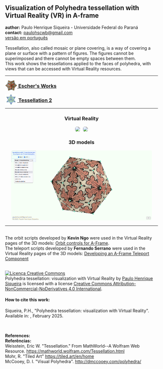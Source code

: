 <link rel="stylesheet" href="scripts/style.css">
<meta charset="utf-8">
<link rel="icon" type="image/png" href="escher/vr/salas/imagens/icone.png">
<h2>Visualization of Polyhedra tessellation with Virtual Reality (VR) in A-frame</h2>
 <b>author:</b> Paulo Henrique Siqueira - Universidade Federal do Paraná
 <br><b>contact:</b> <a href="#">paulohscwb@gmail.com</a>
 <br><a href="https://paulohscwb.github.io/tessellation/pt-br/">versão em português</a>
 <br><br>Tessellation, also called mosaic or plane covering, is a way of covering a plane or surface with a pattern of figures. The figures cannot be superimposed and there cannot be empty spaces between them.
<br>This work shows the tessellations applied to the faces of polyhedra, with views that can be accessed with Virtual Reality resources.
<hr>
<h3 style="margin-top:3px"><a target="_blank" href="escher/"><img src="escher/vr/salas/imagens/icone.png" style="margin-bottom:-10px" width="40"> Escher's Works</a></h3>
<h3 style="margin-top:3px"><a target="_blank" href="part2/"><img src="part2/vr/salas/imagens/icone.png" style="margin-bottom:-10px" width="40"> Tessellation 2</a></h3>
<!--<h3 style="margin-top:3px"><a target="_blank" href="part3/"><img src="part3/vr/salas/imagens/icone.png" style="margin-bottom:-10px" width="40"> Tessellation 3</a></h3>
<h3 style="margin-top:3px"><a target="_blank" href="part4/"><img src="part4/vr/salas/imagens/icone.png" style="margin-bottom:-10px" width="40"> Tessellation 4</a></h3>
<h3 style="margin-top:3px"><a target="_blank" href="part5/"><img src="part5/vr/salas/imagens/icone.png" style="margin-bottom:-10px" width="40"> Tessellation 5</a></h3>
<h3 style="margin-top:3px"><a target="_blank" href="part5/"><img src="part6/vr/salas/imagens/icone.png" style="margin-bottom:-10px" width="40"> Tessellation 6</a></h3>
<h3 style="margin-top:3px"><a target="_blank" href="part7/"><img src="part7/vr/salas/imagens/icone.png" style="margin-bottom:-10px" width="40"> Tessellation 7</a></h3>
<h3 style="margin-top:3px"><a target="_blank" href="part8/"><img src="part8/vr/salas/imagens/icone.png" style="margin-bottom:-10px" width="40"> Tessellation 8</a></h3>
<h3 style="margin-top:3px"><a target="_blank" href="part9/"><img src="part9/vr/salas/imagens/icone.png" style="margin-bottom:-10px" width="40"> Tessellation 9</a></h3>
<h3 style="margin-top:3px"><a target="_blank" href="part10/"><img src="part10/vr/salas/imagens/icone.png" style="margin-bottom:-10px" width="40"> Tessellation 10</a></h3>
<h3 style="margin-top:3px"><a target="_blank" href="part11/"><img src="part11/vr/salas/imagens/icone.png" style="margin-bottom:-10px" width="40"> Tessellation 11</a></h3>-->
<hr>
<h3 align="center">Virtual Reality</h3>
<p align="center"><img src="escher/vr/salas/videos/escher1.gif" style="max-width: 47%; border-radius:5px; margin-right:10px" loading="lazy"/><img src="escher/vr/salas/videos/escher2.gif" style="max-width: 47%; border-radius:5px;" loading="lazy"/></p>
<h3 align="center">3D models</h3>
<p align="center"><img src="escher/ar/example.png" style="max-width: 92%; border-radius:5px;" loading="lazy"/></p>
<hr>
<br>The orbit scripts developed by <b>Kevin Ngo</b> were used in the Virtual Reality pages of the 3D models: <a href="https://github.com/supermedium/superframe/tree/master/components/orbit-controls/" target="_blank"> Orbit controls for A-Frame</a>.
<br>The teleport scripts developed by <b>Fernando Serrano</b> were used in the Virtual Reality pages of the 3D models: <a  href="https://aframe.io/blog/teleport-component/" target="_blank"> Developing an A-Frame Teleport Component</a>
<br>

<br><a rel="license" href="http://creativecommons.org/licenses/by-nc-nd/4.0/"><img alt="Licença Creative Commons" style="border-width:0" src="https://i.creativecommons.org/l/by-nc-nd/4.0/88x31.png" loading="lazy"/></a><br /><span xmlns:dct="http://purl.org/dc/terms/" property="dct:title">Polyhedra tessellation: visualization with Virtual Reality</span> by <a xmlns:cc="http://creativecommons.org/ns#" href="https://paulohscwb.github.io/tessellation/" property="cc:attributionName" rel="cc:attributionURL">Paulo Henrique Siqueira</a> is licensed with a license <a rel="license" href="http://creativecommons.org/licenses/by-nc-nd/4.0/">Creative Commons Attribution-NonCommercial-NoDerivatives 4.0 International</a>.

<h4>How to cite this work:</h4> 
<p>Siqueira, P.H., "Polyhedra tessellation: visualization with Virtual Reality". Available in: <https://paulohscwb.github.io/tessellation/>, February 2025.</p>
<!--<a target="_blank" href="https://doi.org/10.5281/zenodo.14502405"><img src="https://zenodo.org/badge/DOI/10.5281/zenodo.14502405.svg" alt="DOI"></a>-->
<br><br><b>References:</b>
<br><b>Referências:</b>
<br>Weisstein, Eric W. "Tessellation." From MathWorld--A Wolfram Web Resource. <a href="https://mathworld.wolfram.com/Tessellation.html" target="_blank"> https://mathworld.wolfram.com/Tessellation.html</a>
<br>Mohr, R. "Tiled Art" <a href="https://tiled.art/en/home" target="_blank">https://tiled.art/en/home</a> 
<br>McCooey, D. I. "Visual Polyhedra". <a href="http://dmccooey.com/polyhedra/" target="_blank">http://dmccooey.com/polyhedra/</a>
